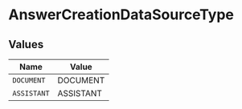 # AnswerCreationDataSourceType


## Values

| Name        | Value       |
| ----------- | ----------- |
| `DOCUMENT`  | DOCUMENT    |
| `ASSISTANT` | ASSISTANT   |